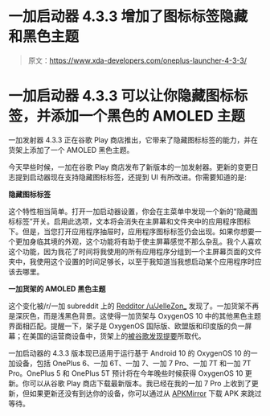# 一加启动器 4.3.3 增加了图标标签隐藏和黑色主题

> 原文：<https://www.xda-developers.com/oneplus-launcher-4-3-3/>

# 一加启动器 4.3.3 可以让你隐藏图标标签，并添加一个黑色的 AMOLED 主题

一加发射器 4.3.3 正在谷歌 Play 商店推出，它带来了隐藏图标标签的能力，并在货架上添加了一个 AMOLED 黑色主题。

今天早些时候，一加在谷歌 Play 商店发布了新版本的一加发射器。更新的变更日志提到启动器现在支持隐藏图标标签，还提到 UI 有所改进。你需要知道的是:

**隐藏图标标签**

这个特性相当简单。打开一加启动器设置，你会在主菜单中发现一个新的“隐藏图标标签”开关。启用此选项，文本将会消失在主屏幕和文件夹中的应用程序图标下。但是，当您打开应用程序抽屉时，应用程序图标标签仍会出现。如果你想要一个更加身临其境的外观，这个功能将有助于使主屏幕感觉不那么杂乱。我个人喜欢这个功能，因为我花了时间将我使用的所有应用程序分组到一个主屏幕页面的文件夹中，我使用这个设置的时间足够长，以至于我知道当我想启动某个应用程序时应该去哪里。

**一加货架的 AMOLED 黑色主题**

这个变化被/r/一加 subreddit 上的 [Redditor /u/JelleZon_](https://www.reddit.com/r/oneplus/comments/feaus7/new_launcher_version_433_shelf_finally_amoled/) 发现了。一加货架不再是深灰色，而是浅黑色背景。这使得一加货架与 OxygenOS 10 中的其他黑色主题界面相匹配。提醒一下，架子是 OxygenOS 国际版、欧盟版和印度版的负一屏幕；在美国的运营商设备中，货架上的[被谷歌发现提要](https://www.xda-developers.com/oneplus-launcher-magisk-mod-enables-google-feed-oneplus-device/)所取代。

一加启动器的 4.3.3 版本现已适用于运行基于 Android 10 的 OxygenOS 10 的一加设备，包括 OnePlus 6、一加 6T、一加 7、一加 7 Pro、一加 7T 和一加 7T Pro。OnePlus 5 和 OnePlus 5T 预计将在今年晚些时候获得 OxygenOS 10 更新。你可以从谷歌 Play 商店下载最新版本。我已经在我的一加 7 Pro 上收到了更新，但如果更新还没有到达你的设备，你可以通过从 [APKMirror](https://www.apkmirror.com/apk/oneplus-ltd/oneplus-launcher-2/oneplus-launcher-2-4-3-3-200305171227-6224c1b-release/) 下载 APK 来跳过等待。